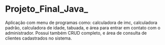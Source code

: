 # Projeto_Final_Java_
Aplicação com menu de programas como: calculadora de imc, calculadora padrão, calculadora de idade, tabuada, e área para entrar em contato com o administrador. Possui também  CRUD completo, e área de consulta de clientes cadastrados no sistema.
